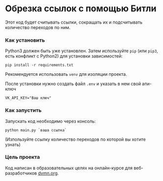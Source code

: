 # Обрезка ссылок с помощью Битли

Этот код будет считывать ссылки, сокращать их и подсчитывать количество переходов по ним.

### Как установить

Python3 должен быть уже установлен. 
Затем используйте `pip` (или `pip3`, есть конфликт с Python2) для установки зависимостей:
```
pip install -r requirements.txt
```
Рекомендуется использовать `venv` для изоляции проекта.

После установки нужно создать файл `.env` и указать в нем свой апи-ключ
```
VK_API_KEY="Ваш ключ"
```

### Как запустить

Запускать код необходимо через консоль:
```
python main.py `ваша ссылка`
```
(Изпользуйте ссылку количество переходов по которой вы хотите узнать)


### Цель проекта

Код написан в образовательных целях на онлайн-курсе для веб-разработчиков [dvmn.org](https://dvmn.org/).
